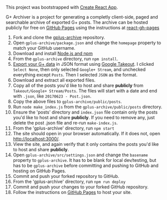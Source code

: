 This project was bootstrapped with [Create React App](https://github.com/facebook/create-react-app).

G+ Archiver is a project for generating a completly client-side, paged and searchable archive of exported G+ posts.
The archive can be hosted publicly for free on [GitHub Pages](https://pages.github.com/)
using the instructions at [react-gh-pages](https://github.com/gitname/react-gh-pages)

1. Fork and clone the [gplus-archive](https://github.com/evilgeniuslabs/gplus-archive) repository.
2. Open `gplus-archive/package.json` and change the `homepage` property to match your GitHub username.
3. Download and install [Node.js and npm](https://www.npmjs.com/get-npm)
4. From the `gplus-archive` directory, run `npm install`.
5. [Export your G+ data](https://support.google.com/plus/answer/1045788?hl=en) in JSON format using [Google Takeout](https://takeout.google.com/settings/takeout).  I clicked `Select None`, then only selected `Google+ Stream`, and unchecked everything except `Posts`.  Then I selected `JSON` as the format.
6. Download and extract all exported files.
7. Copy all of the posts you'd like to host and share **publicly** from `Takeout/Google+ Stream/Posts`.  The files will start with a date and end with `.json`, like `20170623 - Post.json`.
8. Copy the above files to `gplus-archive/public/posts`.
9. Run `node make_index.js` from the `gplus-archive/public/posts` directory.
10. Ensure the 'posts' directory and `index.json` file contain only the posts you'd like to host and share **publicly**.  If you need to remove any, just delete the post .json file and re-run `make-index.js`.
11. From the 'gplus-archive' directory, run `npm start`
12. The site should open in your browser automatically.  If it does not, open [http://localhost:3000/](http://localhost:3001/).
13. View the site, and again verify that it only contains the posts you'd like to host and share **publicly**.
14. Open `gplus-archive/src/settings.json` and change the `basename` property to `gplus-archive`. It has to be blank for local dev/testing, but has to be `gplus-archive` before committing and pushing to GitHub and hosting on GitHub Pages.
15. Commit and push your forked repository to GitHub.
16. From the 'gplus-archive' directory, run `npm run deploy`
17. Commit and push your changes to your forked GitHub repository.
18. Follow the instructions on [GitHub Pages](https://pages.github.com/) to host your site.
